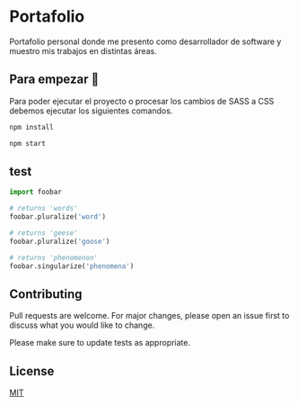 # Portafolio

Portafolio personal donde me presento como desarrollador de software y muestro mis trabajos en distintas áreas.

## Para empezar 🚀

Para poder ejecutar el proyecto o procesar los cambios de SASS a CSS debemos ejecutar los siguientes comandos.

```bash
npm install
```

```bash
npm start
```

## test

```python
import foobar

# returns 'words'
foobar.pluralize('word')

# returns 'geese'
foobar.pluralize('goose')

# returns 'phenomenon'
foobar.singularize('phenomena')
```

## Contributing
Pull requests are welcome. For major changes, please open an issue first to discuss what you would like to change.

Please make sure to update tests as appropriate.

## License
[MIT](https://choosealicense.com/licenses/mit/)